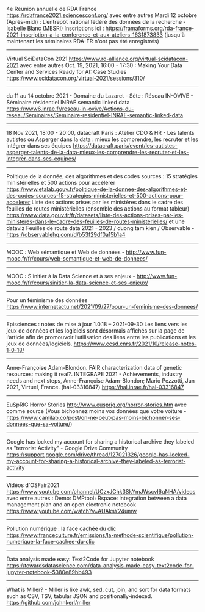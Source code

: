 4e Réunion annuelle de RDA France
https://rdafrance2021.sciencesconf.org/
avec entre autres
    Mardi 12 octobre (Après-midi) : L’entrepôt national fédéré des données de la recherche -  Isabelle Blanc (MESRI)
    Inscriptions ici : https://framaforms.org/rda-france-2021-inscription-a-la-conference-et-aux-ateliers-1631873833
    (jusqu'à maintenant les séminaires RDA-FR n'ont pas été enregistrés)

--------------------

Virtual SciDataCon 2021
https://www.rd-alliance.org/virtual-scidatacon-2021
avec entre autres
    Oct. 19, 2021, 16:00 - 17:30 : Making Your Data Center and Services Ready for AI: Case Studies
    https://www.scidatacon.org/virtual-2021/sessions/310/

--------------------

du 11 au 14 octobre 2021 - Domaine du Lazaret - Sète : Réseau IN-OVIVE - Séminaire résidentiel INRAE semantic linked data
https://www6.inrae.fr/reseau-in-ovive/Actions-du-reseau/Seminaires/Seminaire-residentiel-INRAE-semantic-linked-data

--------------------

18 Nov 2021, 18:00 - 20:00, datacraft Paris : Atelier CDO & HR - Les talents autistes ou Asperger dans la data : mieux les comprendre, les recruter et les intégrer dans ses équipes
https://datacraft.paris/event/les-autistes-asperger-talents-de-la-data-mieux-les-comprendre-les-recruter-et-les-integrer-dans-ses-equipes/

--------------------

Politique de la donnée, des algorithmes et des codes sources : 15 stratégies ministérielles et 500 actions pour accélérer
https://www.etalab.gouv.fr/politique-de-la-donnee-des-algorithmes-et-des-codes-sources-15-strategies-ministerielles-et-500-actions-pour-accelerer
    Liste des actions prises par les ministères dans le cadre des feuilles de routes ministérielles (ensemble des actions au format tableur)
    https://www.data.gouv.fr/fr/datasets/liste-des-actions-prises-par-les-ministeres-dans-le-cadre-des-feuilles-de-routes-ministerielles/
    et une dataviz
    Feuilles de route data 2021 - 2023 / duong tam kien / Observable - https://observablehq.com/d/b53f29df0a15b1a4

--------------------

MOOC : Web sémantique et Web de données - http://www.fun-mooc.fr/fr/cours/web-semantique-et-web-de-donnees/

--------------------

MOOC : S'initier à la Data Science et à ses enjeux - http://www.fun-mooc.fr/fr/cours/sinitier-la-data-science-et-ses-enjeux/

--------------------

Pour un féminisme des données
https://www.internetactu.net/2021/09/27/pour-un-feminisme-des-donnees/

--------------------

Episciences : notes de mise à jour 1.0.18 – 2021-09-30
Les liens vers les jeux de données et les logiciels sont désormais affichés sur la page de l’article afin de promouvoir l’utilisation des liens entre les publications et les jeux de données/logiciels.
https://www.ccsd.cnrs.fr/2021/10/release-notes-1-0-18/

--------------------

Anne-Françoise Adam-Blondon. FAIR characterization data of genetic resources: making it real?. INTEGRAPE 2021 - Achievements, industry needs and next steps, Anne-Françoise Adam-Blondon; Mario Pezzotti, Jun 2021, Virtuel, France. (hal-03316847)
https://hal.inrae.fr/hal-03316847

--------------------

EuSpRIG Horror Stories
http://www.eusprig.org/horror-stories.htm
    avec comme source (Vous bichonnez moins vos données que votre voiture - https://www.camilab.co/post/on-ne-peut-pas-moins-bichonner-ses-donnees-que-sa-voiture/)

--------------------

Google has locked my account for sharing a historical archive they labeled as "terrorist Activity" - Google Drive Community
https://support.google.com/drive/thread/127021326/google-has-locked-my-account-for-sharing-a-historical-archive-they-labeled-as-terrorist-activity

--------------------

Vidéos d'OSFair2021
https://www.youtube.com/channel/UCzxJChk3SkYmJWscvI6qNHA/videos
avec entre autres :
    Demo: DMPtool+Rspace: integration between a data management plan and an open electronic notebook
    https://www.youtube.com/watch?v=AUAksY24umw

--------------------

Pollution numérique : la face cachée du clic
https://www.franceculture.fr/emissions/la-methode-scientifique/pollution-numerique-la-face-cachee-du-clic

--------------------

Data analysis made easy: Text2Code for Jupyter notebook
https://towardsdatascience.com/data-analysis-made-easy-text2code-for-jupyter-notebook-5380e89bb493

--------------------

What is Miller? - Miller is like awk, sed, cut, join, and sort for data formats such as CSV, TSV, tabular JSON and positionally-indexed.
https://github.com/johnkerl/miller

